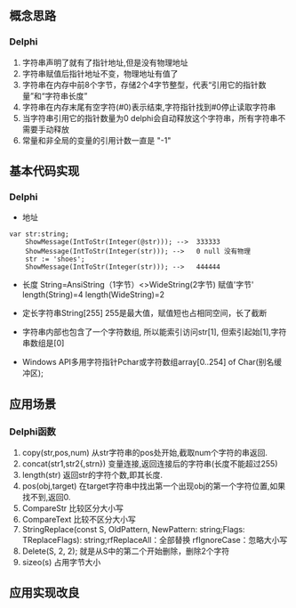 ## 概念思路
### Delphi
1. 字符串声明了就有了指针地址,但是没有物理地址
2. 字符串赋值后指针地址不变，物理地址有值了
3. 字符串在内存中前8个字节，存储2个4字节整型，代表“引用它的指针数量”和“字符串长度”
4. 字符串在内存末尾有空字符(#0)表示结束,字符指针找到#0停止读取字符串
5. 当字符串引用它的指针数量为0 delphi会自动释放这个字符串，所有字符串不需要手动释放
6. 常量和非全局的变量的引用计数一直是 "-1"

## 基本代码实现

### Delphi 
* 地址
``` 
var str:string;
    ShowMessage(IntToStr(Integer(@str))); -->  333333 
    ShowMessage(IntToStr(Integer(str))); -->   0 null 没有物理
    str := 'shoes';
    ShowMessage(IntToStr(Integer(str))); -->   444444
```
* 长度 String=AnsiString（1字节）<>WideString(2字节) 赋值'字节' length(String)=4   length(WideString)=2

* 定长字符串String[255] 255是最大值，赋值短也占相同空间，长了截断

* 字符串内部也包含了一个字符数组, 所以能索引访问str[1], 但索引起始[1],字符串数组是[0]

* Windows API多用字符指针Pchar或字符数组array[0..254] of Char(别名缓冲区);

## 应用场景

### Delphi函数
1. copy(str,pos,num) 从str字符串的pos处开始,截取num个字符的串返回.
2. concat(str1,str2{,strn}) 变量连接,返回连接后的字符串(长度不能超过255) 
3. length(str)       返回str的字符个数,即其长度. 
4. pos(obj,target)   在target字符串中找出第一个出现obj的第一个字符位置,如果找不到,返回0. 
5. CompareStr  比较区分大小写 
6. CompareText 比较不区分大小写 
7. StringReplace(const S, OldPattern, NewPattern: string;Flags: TReplaceFlags): string;rfReplaceAll：全部替换 rfIgnoreCase：忽略大小写
8. Delete(S, 2, 2); 就是从S中的第二个开始删除，删除2个字符
9. sizeo(s) 占用字节大小

## 应用实现改良
